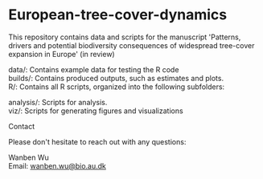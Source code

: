 # European-tree-cover-dynamics
This repository contains data and scripts for the manuscript 'Patterns, drivers and potential biodiversity consequences of widespread tree-cover expansion in Europe' (in review)  

data/: Contains example data for testing the R code  
builds/: Contains produced outputs, such as estimates and plots.  
R/: Contains all R scripts, organized into the following subfolders:  

  analysis/: Scripts for analysis.  
  viz/: Scripts for generating figures and visualizations  

Contact  

Please don't hesitate to reach out with any questions:

Wanben Wu  
Email: wanben.wu@bio.au.dk

